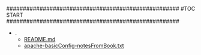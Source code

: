 





####################################################
#TOC START
####################################################
* .
    * [README.md](./README.md)
    * [apache-basicConfig-notesFromBook.txt](./apache-basicConfig-notesFromBook.txt)
